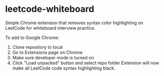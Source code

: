 # leetcode-whiteboard
Simple Chrome extension that removes syntax color highlighting on LeetCode for whiteboard interview practice.

To add to Google Chrome:
1. Clone repository to local
2. Go to Extensions page on Chrome
3. Make sure developer mode is turned on
4. Click "Load unpacked" button and select repo folder
Extension will now make all LeetCode code syntax highlighting black.
